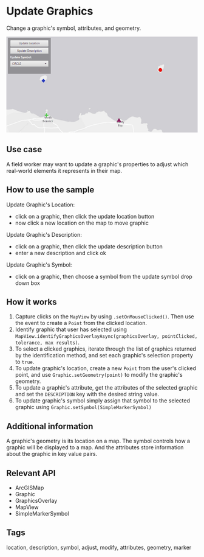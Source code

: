 # Update Graphics

Change a graphic's symbol, attributes, and geometry.

![Image of Update Graphics](UpdateGraphics.gif)

## Use case

A field worker may want to update a graphic's properties to adjust which real-world elements it represents in their map.

## How to use the sample

Update Graphic's Location:
  - click on a graphic, then click the update location button
  - now click a new location on the map to move graphic

Update Graphic's Description:
  - click on a graphic, then click the update description button
  - enter a new description and click ok

Update Graphic's Symbol:
  - click on a graphic, then choose a symbol from the update symbol drop down box

## How it works

1. Capture clicks on the `MapView` by using `.setOnMouseClicked()`. Then use the event to create a `Point` from the clicked location. 
2. Identify graphic that user has selected using `MapView.identifyGraphicsOverlayAsync(graphicsOverlay, pointClicked, tolerance, max results)`.
3. To select a clicked graphics, iterate through the list of graphics returned by the identification method, and set each graphic's selection property to `true`.
4. To update graphic's location, create a new `Point` from the user's clicked point, and use `Graphic.setGeometry(point)` to modify the graphic's geometry.
5. To update a graphic's attribute, get the attributes of the selected graphic and set the `DESCRIPTION` key with the desired string value.
6. To update graphic's symbol simply assign that symbol to the selected graphic using `Graphic.setSymbol(SimpleMarkerSymbol)`

## Additional information

A graphic's geometry is its location on a map. The symbol controls how a graphic will be displayed to a map. And the attributes store information about the graphic in key value pairs. 

## Relevant API

* ArcGISMap
* Graphic
* GraphicsOverlay
* MapView
* SimpleMarkerSymbol

## Tags

location, description, symbol, adjust, modify, attributes, geometry, marker
